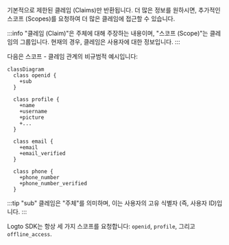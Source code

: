 기본적으로 제한된 클레임 (Claims)만 반환됩니다. 더 많은 정보를 원하시면, 추가적인 스코프 (Scopes)를 요청하여 더 많은 클레임에 접근할 수 있습니다.

:::info
"클레임 (Claim)"은 주체에 대해 주장하는 내용이며, "스코프 (Scope)"는 클레임의 그룹입니다. 현재의 경우, 클레임은 사용자에 대한 정보입니다.
:::

다음은 스코프 - 클레임 관계의 비규범적 예시입니다:

```mermaid
classDiagram
  class openid {
    +sub
  }

  class profile {
    +name
    +username
    +picture
    +...
  }

  class email {
    +email
    +email_verified
  }

  class phone {
    +phone_number
    +phone_number_verified
  }
```

:::tip
"sub" 클레임은 "주체"를 의미하며, 이는 사용자의 고유 식별자 (즉, 사용자 ID)입니다.
:::

Logto SDK는 항상 세 가지 스코프를 요청합니다: `openid`, `profile`, 그리고 `offline_access`.
